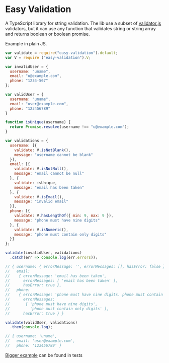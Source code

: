 # Easy Validation

A TypeScript library for string validation. The lib use a subset of [validator.js](https://github.com/chriso/validator.js) validators, but it can use any function that validates string or string array and returns boolean or boolean promise.

Example in plain JS.

```js
var validate = require("easy-validation").default;
var V = require ("easy-validation").V;

var invalidUser = {
  username: "uname",
  email: "u@example.com",
  phone: "1234-567"
};

var validUser = {
  username: "uname",
  email: "user@example.com",
  phone: "123456789"
}

function isUnique(username) {
  return Promise.resolve(username !== "u@example.com");
}

var validations = {
  username: [{
    validate: V.isNotBlank(),
    message: "username cannot be blank"
  }],
  email: [{
    validate: V.isNotNull(),
    message: "email cannot be null"
  }, {
    validate: isUnique,
    message: "email has been taken"
  }, {
    validate: V.isEmail(),
    message: "invalid email"
  }],
  phone: [{
    validate: V.hasLengthOf({ min: 9, max: 9 }),
    message: "phone must have nine digits"
  }, {
    validate: V.isNumeric(),
    message: "phone must contain only digits"
  }]
};

validate(invalidUser, validations)
  .catch(err => console.log(err.errors));

// { username: { errorMessage: '', errorMessages: [], hasError: false }
//   email:
//    { errorMessage: 'email has been taken',
//      errorMessages: [ 'email has been taken' ],
//      hasError: true },
//   phone:
//    { errorMessage: 'phone must have nine digits. phone must contain only digits',
//      errorMessages:
//       [ 'phone must have nine digits',
//         'phone must contain only digits' ],
//      hasError: true } }

validate(validUser, validations)
  .then(console.log);

// { username: 'uname',
//   email: 'user@example.com',
//   phone: '123456789' }
```

[Bigger example](test/validate.test.ts) can be found in tests
